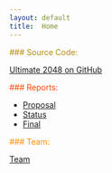 ```yaml
---
layout: default
title:  Home
---
```


<span style="color: DarkGoldenRod">
### Source Code:
</span>

[Ultimate 2048 on GitHub](https://github.com/AnthonyCusi/ultimate-2048)

<span style="color: orangered">
### Reports:
</span>

- [Proposal](proposal.html)
- [Status](status.html)
- [Final](final.html)

<span style="color: darkorange">
### Team:
</span>

[Team](team.html)